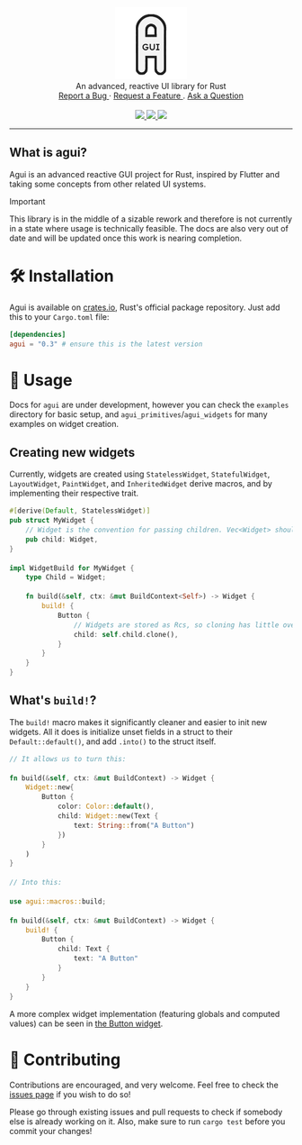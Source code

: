 <div align="center">
    <a href="https://github.com/stumblinbear/agui">
        <img src=".github/logo.webp" alt="Logo" width="128" />
    </a>
    <br />
    An advanced, reactive UI library for Rust
    <br />
    <a href="https://github.com/stumblinbear/agui/issues/new?assignees=&labels=bug&template=BUG_REPORT.md&title=bug%3A+">
        Report a Bug
    </a>
    ·
    <a href="https://github.com/stumblinbear/agui/discussions">
        Request a Feature
    </a>
    .
    <a href="https://github.com/stumblinbear/agui/discussions">
        Ask a Question
    </a>
    <br />
    <br />
    <a href="https://github.com/stumblinbear/agui/actions/workflows/rust.yml">
        <img src="https://img.shields.io/github/actions/workflow/status/stumblinbear/agui/rust.yml?style=flat-square">
    </a>
    <a href="https://crates.io/crates/agui">
        <img src="https://img.shields.io/crates/v/agui?style=flat-square&logo=rust">
    </a>
    <a href="https://docs.rs/agui">
        <img src="https://img.shields.io/docsrs/agui?style=flat-square">
    </a>
</div>

---

## What is agui?

Agui is an advanced reactive GUI project for Rust, inspired by Flutter and taking some concepts from other related UI systems.

> [!IMPORTANT]
> This library is in the middle of a sizable rework and therefore is not currently in a state where usage is technically feasible. The docs are also very out of date and will be updated once this work is nearing completion.

# 🛠️ Installation

Agui is available on [crates.io](https://crates.io/crates/agui), Rust's official package repository. Just add this to your `Cargo.toml` file:

```toml
[dependencies]
agui = "0.3" # ensure this is the latest version
```

# 🚀 Usage

Docs for `agui` are under development, however you can check the `examples` directory for basic setup, and `agui_primitives`/`agui_widgets` for many examples on widget creation.

## Creating new widgets

Currently, widgets are created using `StatelessWidget`, `StatefulWidget`, `LayoutWidget`, `PaintWidget`, and `InheritedWidget` derive macros, and by implementing their respective trait.

```rust
#[derive(Default, StatelessWidget)]
pub struct MyWidget {
    // Widget is the convention for passing children. Vec<Widget> should be used for passing variable amounts.
    pub child: Widget,
}

impl WidgetBuild for MyWidget {
    type Child = Widget;

    fn build(&self, ctx: &mut BuildContext<Self>) -> Widget {
        build! {
            Button {
                // Widgets are stored as Rcs, so cloning has little overhead
                child: self.child.clone(),
            }
        }
    }
}
```

## What's `build!`?

The `build!` macro makes it significantly cleaner and easier to init new widgets. All it does is initialize unset fields in a struct to their `Default::default()`, and add `.into()` to the struct itself.

```rust
// It allows us to turn this:

fn build(&self, ctx: &mut BuildContext) -> Widget {
    Widget::new{
        Button {
            color: Color::default(),
            child: Widget::new(Text {
                text: String::from("A Button")
            })
        }
    )
}

// Into this:

use agui::macros::build;

fn build(&self, ctx: &mut BuildContext) -> Widget {
    build! {
        Button {
            child: Text {
                text: "A Button"
            }
        }
    }
}
```

A more complex widget implementation (featuring globals and computed values) can be seen in [the Button widget](crates/agui_widgets/src/button.rs).

# 🤝 Contributing

Contributions are encouraged, and very welcome. Feel free to check the [issues page](https://github.com/stumblinbear/agui/issues) if you wish to do so!

Please go through existing issues and pull requests to check if somebody else is already working on it. Also, make sure to run `cargo test` before you commit your changes!
